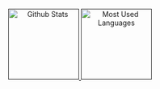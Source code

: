 <br>

<div align="center">
    <a href="">
        <img height="140" alt="Github Stats" src="https://github-readme-stats-seylu.vercel.app/api?username=seylu&custom_title=Github%20Stats&count_private=true&include_all_commits=true&hide=issues,stars&show_icons=true&hide_title=true&theme=react">
    </a>
    <a href="">
        <img height="140" alt="Most Used Languages" src="https://github-readme-stats-seylu.vercel.app/api/top-langs/?username=seylu&custom_title=Most%20Used%20Languages&hide=procfile,batchfile,handlebars,hack,html,css&langs_count=6&exclude_repo=doggo-dash,From_Coursera,php-tutorials,github-readme-stats,seylu.github.io&layout=compact&hide_title=true&theme=react">
    </a>
</div>

<br>
